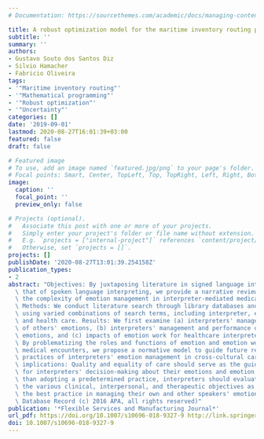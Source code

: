```yaml
---
# Documentation: https://sourcethemes.com/academic/docs/managing-content/

title: A robust optimization model for the maritime inventory routing problem
subtitle: ''
summary: ''
authors:
- Gustavo Souto dos Santos Diz
- Silvio Hamacher
- Fabricio Oliveira
tags:
- '"Maritime inventory routing"'
- '"Mathematical programming"'
- '"Robust optimization"'
- '"Uncertainty"'
categories: []
date: '2019-09-01'
lastmod: 2020-08-27T16:01:39+03:00
featured: false
draft: false

# Featured image
# To use, add an image named `featured.jpg/png` to your page's folder.
# Focal points: Smart, Center, TopLeft, Top, TopRight, Left, Right, BottomLeft, Bottom, BottomRight.
image:
  caption: ''
  focal_point: ''
  preview_only: false

# Projects (optional).
#   Associate this post with one or more of your projects.
#   Simply enter your project's folder or file name without extension.
#   E.g. `projects = ["internal-project"]` references `content/project/deep-learning/index.md`.
#   Otherwise, set `projects = []`.
projects: []
publishDate: '2020-08-27T13:01:39.254158Z'
publication_types:
- 2
abstract: "Objectives: By juxtaposing literature in signed language interpreting with\
  \ that of spoken language interpreting, we provide a narrative review to explore\
  \ the complexity of emotion management in interpreter-mediated medical encounters.\
  \ Methods: We conduct literature search through library databases and Google Scholar\
  \ using varied combinations of search terms, including interpreter, emotion, culture,\
  \ and health care. Results: We first examine (a) interpreters' management and performance\
  \ of others' emotions, (b) interpreters' management and performance of their own\
  \ emotions, and (c) impacts of emotion work for healthcare interpreters. Conclusion:\
  \ By problematizing the roles and functions of emotion and emotion work in interpreter-mediated\
  \ medical encounters, we propose a normative model to guide future research and\
  \ practices of interpreters' emotion management in cross-cultural care. Practice\
  \ implications: Quality and equality of care should serve as the guiding principle\
  \ for interpreters' decision-making about their emotions and emotion work. Rather\
  \ than adopting a predetermined practice, interpreters should evaluate and prioritize\
  \ the various clinical, interpersonal, and therapeutic objectives as they consider\
  \ the best practice in managing their own and other speakers' emotions. (PsycINFO\
  \ Database Record (c) 2016 APA, all rights reserved)"
publication: '*Flexible Services and Manufacturing Journal*'
url_pdf: https://doi.org/10.1007/s10696-018-9327-9 http://link.springer.com/10.1007/s10696-018-9327-9
doi: 10.1007/s10696-018-9327-9
---
```

